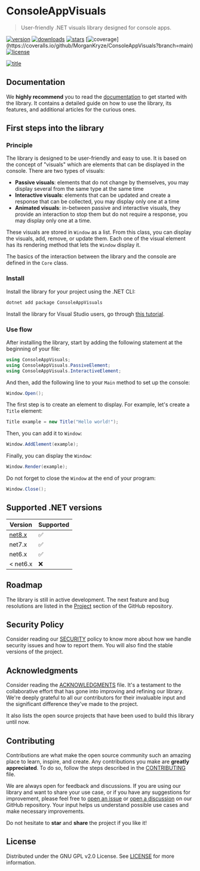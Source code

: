 # ConsoleAppVisuals

> User-friendly .NET visuals library designed for console apps.

[![version](https://img.shields.io/nuget/v/ConsoleAppVisuals.svg?label=version)](https://www.nuget.org/packages/ConsoleAppVisuals/) [![downloads](https://img.shields.io/nuget/dt/ConsoleAppVisuals.svg)](https://www.nuget.org/packages/ConsoleAppVisuals/) [![stars](https://img.shields.io/github/stars/MorganKryze/consoleappvisuals.svg?style=flat&logo=github&colorB=yellow&label=stars)](https://github.com/MorganKryze/ConsoleAppVisuals) [![coverage](https://coveralls.io/repos/github/MorganKryze/ConsoleAppVisuals/badge.svg?)](https://coveralls.io/github/MorganKryze/ConsoleAppVisuals?branch=main) [![license](https://img.shields.io/badge/License-GPL_v2.0-orange.svg)](https://github.com/MorganKryze/ConsoleAppVisuals/blob/main/LICENSE.md)

[![title](https://raw.githubusercontent.com/MorganKryze/ConsoleAppVisuals/main/docs/assets/vid/gif/presentation.gif)](https://morgankryze.github.io/ConsoleAppVisuals/)

## Documentation

We **highly recommend** you to read the [documentation](https://morgankryze.github.io/ConsoleAppVisuals/) to get started with the library. It contains a detailed guide on how to use the library, its features, and additional articles for the curious ones.

## First steps into the library

### Principle

The library is designed to be user-friendly and easy to use. It is based on the concept of "visuals" which are elements that can be displayed in the console. There are two types of visuals:

- **Passive visuals**: elements that do not change by themselves, you may display several from the same type at the same time
- **Interactive visuals**: elements that can be updated and create a response that can be collected, you may display only one at a time
- **Animated visuals**: in-between passive and interactive visuals, they provide an interaction to stop them but do not require a response, you may display only one at a time.

These visuals are stored in `Window` as a list. From this class, you can display the visuals, add, remove, or update them. Each one of the visual element has its rendering method that lets the `Window` display it.

The basics of the interaction between the library and the console are defined in the `Core` class.

### Install

Install the library for your project using the .NET CLI:

```bash
dotnet add package ConsoleAppVisuals
```

Install the library for Visual Studio users, go through [this tutorial](https://www.youtube.com/watch?v=IprbRazS3b8).

### Use flow

After installing the library, start by adding the following statement at the beginning of your file:

```csharp
using ConsoleAppVisuals;
using ConsoleAppVisuals.PassiveElement;
using ConsoleAppVisuals.InteractiveElement;
```

And then, add the following line to your `Main` method to set up the console:

```csharp
Window.Open();
```

The first step is to create an element to display. For example, let's create a `Title` element:

```csharp
Title example = new Title("Hello world!");
```

Then, you can add it to `Window`:

```csharp
Window.AddElement(example);
```

Finally, you can display the `Window`:

```csharp
Window.Render(example);
```

Do not forget to close the `Window` at the end of your program:

```csharp
Window.Close();
```

## Supported .NET versions

| Version                                         | Supported          |
| ----------------------------------------------- | ------------------ |
| [net8.x](https://dotnet.microsoft.com/download) | :white_check_mark: |
| net7.x                                          | :white_check_mark: |
| net6.x                                          | :white_check_mark: |
| < net6.x                                        | :x:                |

## Roadmap

The library is still in active development. The next feature and bug resolutions are listed in the [Project](https://github.com/users/MorganKryze/projects/3/views/2) section of the GitHub repository.

## Security Policy

Consider reading our [SECURITY](https://github.com/MorganKryze/ConsoleAppVisuals/blob/main/.github/SECURITY.md) policy to know more about how we handle security issues and how to report them. You will also find the stable versions of the project.

## Acknowledgments

Consider reading the [ACKNOWLEDGMENTS](https://github.com/MorganKryze/ConsoleAppVisuals/blob/main/.github/ACKNOWLEDGMENTS.md) file. It's a testament to the collaborative effort that has gone into improving and refining our library. We're deeply grateful to all our contributors for their invaluable input and the significant difference they've made to the project.

It also lists the open source projects that have been used to build this library until now.

## Contributing

Contributions are what make the open source community such an amazing place to learn, inspire, and create. Any contributions you make are **greatly appreciated**. To do so, follow the steps described in the [CONTRIBUTING](https://github.com/MorganKryze/ConsoleAppVisuals/blob/main/.github/CONTRIBUTING.md) file.

We are always open for feedback and discussions. If you are using our library and want to share your use case, or if you have any suggestions for improvement, please feel free to [open an issue](https://github.com/MorganKryze/ConsoleAppVisuals/issues) or [open a discussion](https://github.com/MorganKryze/ConsoleAppVisuals/discussions) on our GitHub repository. Your input helps us understand possible use cases and make necessary improvements.

Do not hesitate to **star** and **share** the project if you like it!

## License

Distributed under the GNU GPL v2.0 License. See [LICENSE](https://github.com/MorganKryze/ConsoleAppVisuals/blob/main/LICENSE.md) for more information.
